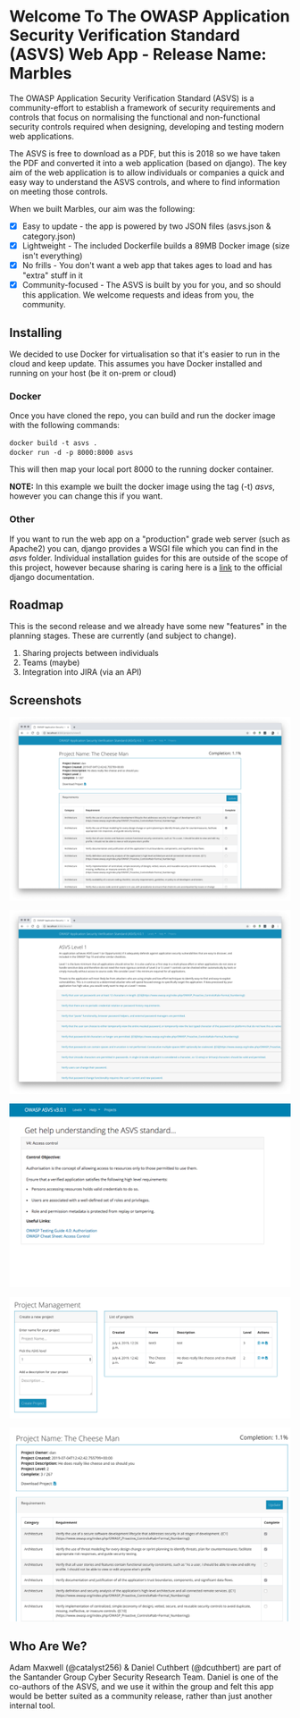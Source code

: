 # Welcome To The OWASP Application Security Verification Standard (ASVS) Web App - Release Name: Marbles

The OWASP Application Security Verification Standard (ASVS) is a community-effort to
establish a framework of security requirements and controls that focus on normalising the functional and non-functional security controls required when designing, developing and testing modern web applications.

The ASVS is free to download as a PDF, but this is 2018 so we have taken the PDF and converted it into a web application (based on django). The key aim of the web application is to allow individuals or companies a quick and easy way to understand the ASVS controls, and where to find information on meeting those controls.

When we built Marbles, our aim was the following:

 - [x] Easy to update - the app is powered by two JSON files (asvs.json & category.json)
 - [X] Lightweight -  The included Dockerfile builds a 89MB Docker image (size isn't everything)
 - [X] No frills - You don't want a web app that takes ages to load and has "extra" stuff in it
 - [X] Community-focused - The ASVS is built by you for you, and so should this application. We welcome requests and ideas from you, the community.

## Installing

We decided to use Docker for virtualisation so that it's easier to run in the cloud and keep update. This assumes you have Docker installed and running on your host (be it on-prem or cloud)

### Docker
Once you have cloned the repo, you can build and run the docker image with the following commands:

`docker build -t asvs .`  
`docker run -d -p 8000:8000 asvs`  
  
This will then map your local port 8000 to the running docker container.

**NOTE:** In this example we built the docker image using the tag (-t) *asvs*, however you can change this if you want.

### Other
If you want to run the web app on a "production" grade web server (such as Apache2) you can, django provides a WSGI file which you can find in the *asvs* folder. Individual installation guides for this are outside of the scope of this project, however because sharing is caring here is a [link](https://docs.djangoproject.com/en/2.0/howto/deployment/wsgi/) to the official django documentation.


## Roadmap

This is the second release and we already have some new "features" in the planning stages. These are currently (and subject to change).

1. Sharing projects between individuals
2. Teams (maybe)
3. Integration into JIRA (via an API)



## Screenshots

![homepage](screenshots/homepage.png)

![levels](screenshots/levels.png)

![help](screenshots/help.png)

![projectmanagement](screenshots/projectmanagement.png)

![projectunderway](screenshots/projectunderway.png)

## Who Are We?

Adam Maxwell (@catalyst256) & Daniel Cuthbert (@dcuthbert) are part of the Santander Group Cyber Security Research Team. Daniel is one of the co-authors of the ASVS, and we use it within the group and felt this app would be better suited as a community release, rather than just another internal tool. 

